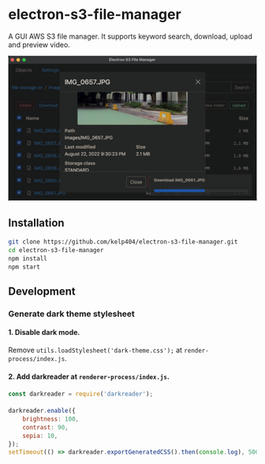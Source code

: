 # electron-s3-file-manager
A GUI AWS S3 file manager. It supports keyword search, download, upload and preview video.


![search](_screenshot/details.png)

## Installation
```bash
git clone https://github.com/kelp404/electron-s3-file-manager.git
cd electron-s3-file-manager
npm install
npm start
```

## Development
### Generate dark theme stylesheet
#### 1. Disable dark mode.
Remove `utils.loadStylesheet('dark-theme.css');` at `render-process/index.js`.

#### 2. Add darkreader at `renderer-process/index.js`.
```js
const darkreader = require('darkreader');

darkreader.enable({
	brightness: 100,
	contrast: 90,
	sepia: 10,
});
setTimeout(() => darkreader.exportGeneratedCSS().then(console.log), 5000);
```
